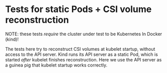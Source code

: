 # Tests for static Pods + CSI volume reconstruction

NOTE: these tests *require* the cluster under test to be Kubernetes In Docker
(kind)!

The tests here try to reconstruct CSI volumes at kubelet startup, without access
to the API server. Kind runs its API server as a static Pod, which is started
*after* kubelet finishes reconstruction. Here we use the API server as a guinea
pig that kubelet startup works correctly.

